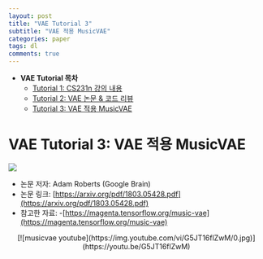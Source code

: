 ```yaml
---
layout: post
title: "VAE Tutorial 3"
subtitle: "VAE 적용 MusicVAE"
categories: paper
tags: dl
comments: true
---
```


* **VAE Tutorial 목차**
	* [Tutorial 1: CS231n 강의 내용](https://dnddnjs.github.io/paper/2018/06/19/vae/) 
	* [Tutorial 2: VAE 논문 & 코드 리뷰](https://dnddnjs.github.io/paper/2018/06/20/vae2/)
	* [Tutorial 3: VAE 적용 MusicVAE](https://dnddnjs.github.io/paper/2018/06/21/vae3/)



# VAE Tutorial 3: VAE 적용 MusicVAE

<img src="https://www.dropbox.com/s/b4pqdgaluovew27/Screenshot%202018-06-21%2014.09.55.png?dl=1">

- 논문 저자: Adam Roberts (Google Brain)
- 논문 링크: [https://arxiv.org/pdf/1803.05428.pdf](https://arxiv.org/pdf/1803.05428.pdf)
- 참고한 자료: 
	-[https://magenta.tensorflow.org/music-vae](https://magenta.tensorflow.org/music-vae)

<center>	
[![musicvae youtube](https://img.youtube.com/vi/G5JT16flZwM/0.jpg)](https://youtu.be/G5JT16flZwM)
</center>